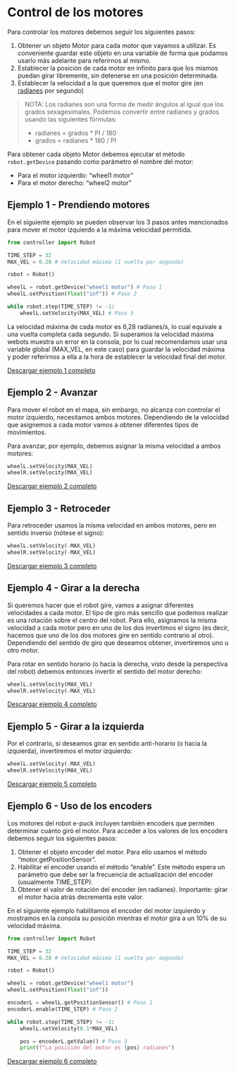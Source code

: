 # Control de los motores

Para controlar los motores debemos seguir los siguientes pasos:

1. Obtener un objeto Motor para cada motor que vayamos a utilizar. Es conveniente guardar este objeto en una variable de forma que podamos usarlo más adelante para referirnos al mismo.
2. Establecer la posición de cada motor en infinito para que los mismos puedan girar libremente, sin detenerse en una posición determinada.
3. Establecer la velocidad a la que queremos que el motor gire (en [radianes](https://es.wikipedia.org/wiki/Radi%C3%A1n) por segundo)


> NOTA: Los radianes son una forma de medir ángulos al igual que los grados sexagesimales. Podemos convertir entre radianes y grados usando las siguientes fórmulas:
>
> * radianes = grados * PI / 180
> * grados = radianes * 180 / PI


Para obtener cada objeto Motor debemos ejecutar el método `robot.getDevice` pasando como parámetro el nombre del motor:

* Para el motor izquierdo: “wheel1 motor”
* Para el motor derecho: “wheel2 motor”

## Ejemplo 1 - Prendiendo motores

En el siguiente ejemplo se pueden observar los 3 pasos antes mencionados para mover el motor izquierdo a la máxima velocidad permitida.

```python
from controller import Robot

TIME_STEP = 32
MAX_VEL = 6.28 # Velocidad máxima (1 vuelta por segundo)

robot = Robot()

wheelL = robot.getDevice("wheel1 motor") # Paso 1 
wheelL.setPosition(float("inf")) # Paso 2

while robot.step(TIME_STEP) != -1:
    wheelL.setVelocity(MAX_VEL) # Paso 3
```

La velocidad máxima de cada motor es 6,28 radianes/s, lo cual equivale a una vuelta completa cada segundo. Si superamos la velocidad máxima webots muestra un error en la consola, por lo cual recomendamos usar una variable global (MAX_VEL, en este caso) para guardar la velocidad máxima y poder referirnos a ella a la hora de establecer la velocidad final del motor.

[Descargar ejemplo 1 completo](ejemplo_1.py)

## Ejemplo 2 - Avanzar

Para mover el robot en el mapa, sin embargo, no alcanza con controlar el motor izquierdo, necesitamos ambos motores. Dependiendo de la velocidad que asignemos a cada motor vamos a obtener diferentes tipos de movimientos.

Para avanzar, por ejemplo, debemos asignar la misma velocidad a ambos motores:

```python
wheelL.setVelocity(MAX_VEL)
wheelR.setVelocity(MAX_VEL)
```

[Descargar ejemplo 2 completo](ejemplo_2.py)

## Ejemplo 3 - Retroceder

Para retroceder usamos la misma velocidad en ambos motores, pero en sentido inverso (nótese el signo):

```python
wheelL.setVelocity(-MAX_VEL)
wheelR.setVelocity(-MAX_VEL)
```

[Descargar ejemplo 3 completo](ejemplo_3.py)

## Ejemplo 4 - Girar a la derecha

Si queremos hacer que el robot gire, vamos a asignar diferentes velocidades a cada motor. El tipo de giro más sencillo que podemos realizar es una rotación sobre el centro del robot. Para ello, asignamos la misma velocidad a cada motor pero en uno de los dos invertimos el signo (es decir, hacemos que uno de los dos motores gire en sentido contrario al otro). Dependiendo del sentido de giro que deseamos obtener, invertiremos uno u otro motor.

Para rotar en sentido horario (o hacia la derecha, visto desde la perspectiva del robot) debemos entonces invertir el sentido del motor derecho:

```python
wheelL.setVelocity(MAX_VEL)
wheelR.setVelocity(-MAX_VEL)
```

[Descargar ejemplo 4 completo](ejemplo_4.py)

## Ejemplo 5 - Girar a la izquierda

Por el contrario, si deseamos girar en sentido anti-horario (o hacia la izquierda), invertiremos el motor izquierdo:

```python
wheelL.setVelocity(-MAX_VEL)
wheelR.setVelocity(MAX_VEL)
```

[Descargar ejemplo 5 completo](ejemplo_5.py)

## Ejemplo 6 - Uso de los encoders

Los motores del robot e-puck incluyen también encoders que permiten determinar cuánto giró el motor. Para acceder a los valores de los encoders debemos seguir los siguientes pasos:

1. Obtener el objeto encoder del motor. Para ello usamos el método “motor.getPositionSensor”.
2. Habilitar el encoder usando el método “enable”. Este método espera un parámetro que debe ser la frecuencia de actualización del encoder (usualmente TIME_STEP).
3. Obtener el valor de rotación del encoder (en radianes). Importante: girar el motor hacia atrás decrementa este valor.

En el siguiente ejemplo habilitamos el encoder del motor izquierdo y mostramos en la consola su posición mientras el motor gira a un 10% de su velocidad máxima.

```python
from controller import Robot

TIME_STEP = 32
MAX_VEL = 6.28 # Velocidad máxima (1 vuelta por segundo)

robot = Robot()

wheelL = robot.getDevice("wheel1 motor") 
wheelL.setPosition(float("inf"))

encoderL = wheelL.getPositionSensor() # Paso 1
encoderL.enable(TIME_STEP) # Paso 2

while robot.step(TIME_STEP) != -1:
    wheelL.setVelocity(0.1*MAX_VEL)

    pos = encoderL.getValue() # Paso 3
    print(f"La posición del motor es {pos} radianes")
```

[Descargar ejemplo 6 completo](ejemplo_6.py)